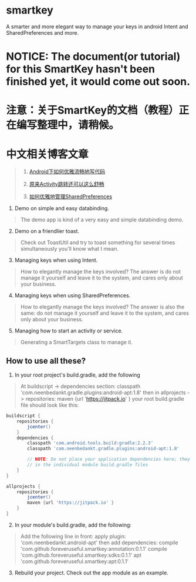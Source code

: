 # smartkey
A smarter and more elegant way to manage your keys in android Intent and SharedPreferences and more.

# NOTICE: The document(or tutorial) for this SmartKey hasn't been finished yet, it would come out soon.
# 注意：关于SmartKey的文档（教程）正在编写整理中，请稍候。
# 中文相关博客文章
> 1. [Android下如何优雅流畅地写代码](http://www.jianshu.com/p/55cc632b506f)
>
> 2. [原来Activity跳转还可以这么舒畅](http://www.jianshu.com/p/c359d72b5231)
>
> 3. [如何优雅地管理SharedPreferences](http://www.jianshu.com/p/bd864f5baa4e)

1. Demo on simple and easy databinding.
> The demo app is kind of a very easy and simple databinding demo.

2. Demo on a friendlier toast.
> Check out ToastUtil and try to toast something for several times simultaneously you'll know what I mean.

3. Managing keys when using Intent.
> How to elegantly manage the keys involved? The answer is do not manage it yourself and leave it to the system, and cares only about your business.

4. Managing keys when using SharedPreferences.
> How to elegantly manage the keys involved? The answer is also the same: do not manage it yourself and leave it to the system, and cares only about your business.

5. Managing how to start an activity or service.
> Generating a SmartTargets class to manage it.

## How to use all these?
1. In your root project's build.gradle, add the following
> At buildscript -> dependencies section:
> classpath 'com.neenbedankt.gradle.plugins:android-apt:1.8'
> then in allprojects -> repositories:
> maven {url 'https://jitpack.io' }
> your root build.gradle file should look like this:
```gradle
buildscript {
    repositories {
        jcenter()
    }
    dependencies {
        classpath 'com.android.tools.build:gradle:2.2.3'
        classpath 'com.neenbedankt.gradle.plugins:android-apt:1.8'

        // NOTE: Do not place your application dependencies here; they belong
        // in the individual module build.gradle files
    }
}

allprojects {
    repositories {
        jcenter()
        maven {url 'https://jitpack.io' }
    }
}
```

2. In your module's build.gradle, add the following:
> Add the following line in front:
> apply plugin: 'com.neenbedankt.android-apt'
> then add dependencies:
> compile 'com.github.foreveruseful.smartkey:annotation:0.1.1'
> compile 'com.github.foreveruseful.smartkey:sdks:0.1.1'
> apt 'com.github.foreveruseful.smartkey:apt:0.1.1'

3. Rebuild your project.
Check out the app module as an example.
